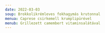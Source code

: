 ```yaml
---
date: 2022-03-03
soup: Brokkolikrémleves fokhagymás krutonnal
menua: Caprese csirkemell krumplipürével
menub: Grillezett camembert vitaminsalátával
---
```

